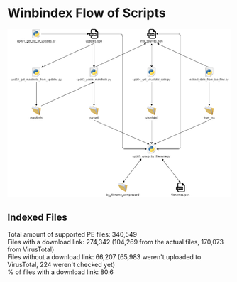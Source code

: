 # Winbindex Flow of Scripts

![winbindex-scripts-flow.png](winbindex-scripts-flow.png)

## Indexed Files

<!--FileStats-->
Total amount of supported PE files: 340,549  
Files with a download link: 274,342 (104,269 from the actual files, 170,073 from VirusTotal)  
Files without a download link: 66,207 (65,983 weren't uploaded to VirusTotal, 224 weren't checked yet)  
% of files with a download link: 80.6  
<!--/FileStats-->
